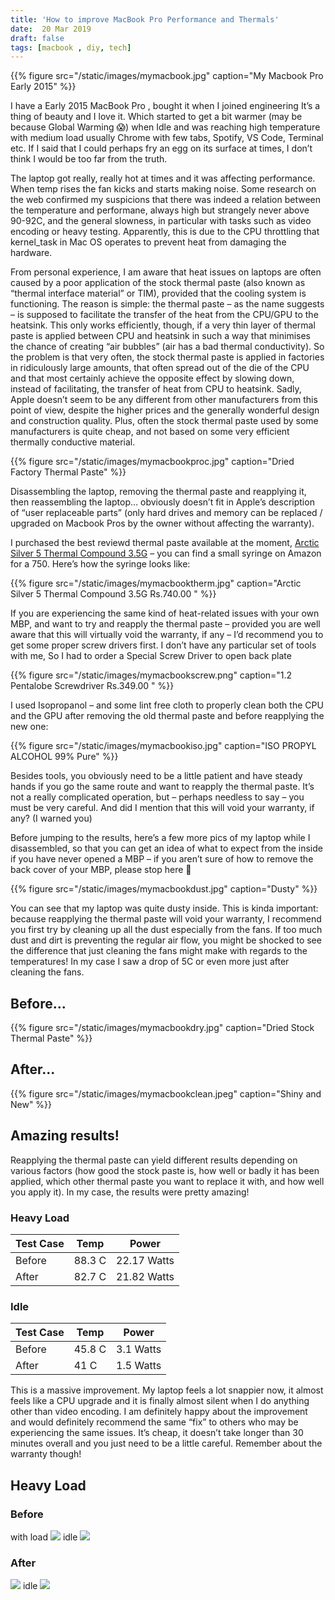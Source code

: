 ```yaml
---
title: 'How to improve MacBook Pro Performance and Thermals'
date:  20 Mar 2019
draft: false
tags: [macbook , diy, tech]
---
```


{{% figure src="/static/images/mymacbook.jpg" caption="My Macbook Pro Early 2015" %}}


I have a Early 2015 MacBook Pro , bought it when I joined engineering  It’s a thing of beauty and I love it. Which  started to get a bit warmer (may be because Global Warming 😱) when Idle and was reaching high temperature with medium load usually Chrome with few tabs, Spotify, VS Code, Terminal etc. If I said that I could perhaps fry an egg on its surface at times, I don’t think I would be too far from the truth.

The laptop got really, really hot at times and it was affecting performance. When temp rises the fan kicks and starts making noise.
Some research on the web confirmed my suspicions that there was indeed a relation between the temperature and performane, always high but strangely never above 90-92C, and the general slowness, in particular with tasks such as video encoding or heavy testing. Apparently, this is due to the CPU throttling that kernel_task in Mac OS operates to prevent heat from damaging the hardware.

From personal experience, I am aware that heat issues on laptops are often caused by a poor application of the stock thermal paste (also known as “thermal interface material” or TIM), provided that the cooling system is functioning. The reason is simple: the thermal paste – as the name suggests – is supposed to facilitate the transfer of the heat from the CPU/GPU to the heatsink. This only works efficiently, though, if a very thin layer of thermal paste is applied between CPU and heatsink in such a way that minimises the chance of creating “air bubbles” (air has a bad thermal conductivity). So the problem is that very often, the stock thermal paste is applied in factories in ridiculously large amounts, that often spread out of the die of the CPU and that most certainly achieve the opposite effect by slowing down, instead of facilitating, the transfer of heat from CPU to heatsink. Sadly, Apple doesn’t seem to be any different from other manufacturers from this point of view, despite the higher prices and the generally wonderful design and construction quality. Plus, often the stock thermal paste used by some manufacturers is quite cheap, and not based on some very efficient thermally conductive material.


{{% figure src="/static/images/mymacbookproc.jpg" caption="Dried Factory Thermal Paste" %}}


Disassembling the laptop, removing the thermal paste and reapplying it, then reassembling the laptop… obviously doesn’t fit in Apple’s description of “user replaceable parts” (only hard drives and memory can be replaced / upgraded on Macbook Pros by the owner without affecting the warranty).


 I purchased the best reviewd thermal paste available at the moment, [Arctic Silver 5 Thermal Compound 3.5G](https://amzn.to/2OovPl4)  – you can find a small syringe on Amazon for a 750. Here’s how the syringe looks like:


{{% figure src="/static/images/mymacbooktherm.jpg" caption="Arctic Silver 5 Thermal Compound 3.5G    Rs.740.00 " %}}


If you are experiencing the same kind of heat-related issues with your own MBP, and want to try and reapply the thermal paste – provided you are well aware that this will virtually void the warranty, if any – I’d recommend you to get some proper screw drivers first. I don’t have any particular set of tools with me, So I had to order a Special Screw Driver to open back plate



{{% figure src="/static/images/mymacbookscrew.png" caption="1.2 Pentalobe Screwdriver    Rs.349.00 " %}}


I used Isopropanol – and some lint free cloth to properly clean both the CPU and the GPU after removing the old thermal paste and before reapplying the new one:


{{% figure src="/static/images/mymacbookiso.jpg" caption="ISO PROPYL ALCOHOL 99% Pure" %}}

Besides tools, you obviously need to be a little patient and have steady hands if you go the same route and want to reapply the thermal paste. It’s not a really complicated operation, but – perhaps needless to say – you must be very careful. And did I mention that this will void your warranty, if any? (I warned you)


Before jumping to the results, here’s a few more pics of my laptop while I disassembled, so that you can get an idea of what to expect from the inside if you have never opened a MBP – if you aren’t sure of how to remove the back cover of your MBP, please stop here 🙂


{{% figure src="/static/images/mymacbookdust.jpg" caption="Dusty" %}}

You can see that my laptop was quite dusty inside. This is kinda important: because reapplying the thermal paste will void your warranty, I recommend you first try by cleaning up all the dust especially from the fans. If too much dust and dirt is preventing the regular air flow, you might be shocked to see the difference that just cleaning the fans might make with regards to the temperatures! In my case I saw a drop of 5C or even more just after cleaning the fans.


## Before...

{{% figure src="/static/images/mymacbookdry.jpg" caption="Dried Stock Thermal Paste" %}}


## After...

{{% figure src="/static/images/mymacbookclean.jpeg" caption="Shiny and New" %}}

## Amazing results!

Reapplying the thermal paste can yield different results depending on various factors (how good the stock paste is, how well or badly it has been applied, which other thermal paste you want to replace it with, and how well you apply it). In my case, the results were pretty amazing!

### Heavy Load
Test Case  |  Temp | Power 
----------|--------|--------
Before    |   88.3 C| 22.17 Watts
After    |   82.7 C| 21.82 Watts


### Idle
Test Case  |  Temp | Power 
-----------|-------- |--------
Before    |   45.8 C  | 3.1 Watts
After    |   41 C| 1.5 Watts

This is a massive improvement. My laptop feels a lot snappier now, it almost feels like a CPU upgrade and it is finally almost silent when I do anything other than video encoding. I am definitely happy about the improvement and would definitely recommend the same “fix” to others who may be experiencing the same issues. It’s cheap, it doesn’t take longer than 30 minutes overall and you just need to be a little careful. Remember about the warranty though!



## Heavy Load 

### Before 
with load
![](/static/images/testload.png)
idle
![](/static/images/testidle.png)
### After

![](/static/images/testafterload.png)
idle
![](/static/images/testafteridle.png)


